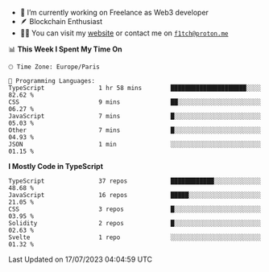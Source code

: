 - 🔭 I’m currently working on Freelance as Web3 developer
- 🪶 Blockchain Enthusiast
- 👨‍💻 You can visit my [website](https://f1tch.xyz) or contact me on [`f1tch@proton.me`](mailto:f1tch@proton.me)

<!--START_SECTION:waka-->
📊 **This Week I Spent My Time On** 

```text
🕑︎ Time Zone: Europe/Paris

💬 Programming Languages: 
TypeScript               1 hr 58 mins        █████████████████████░░░░   82.62 % 
CSS                      9 mins              ██░░░░░░░░░░░░░░░░░░░░░░░   06.27 % 
JavaScript               7 mins              █░░░░░░░░░░░░░░░░░░░░░░░░   05.03 % 
Other                    7 mins              █░░░░░░░░░░░░░░░░░░░░░░░░   04.93 % 
JSON                     1 min               ░░░░░░░░░░░░░░░░░░░░░░░░░   01.15 % 
```

**I Mostly Code in TypeScript** 

```text
TypeScript               37 repos            ████████████░░░░░░░░░░░░░   48.68 % 
JavaScript               16 repos            █████░░░░░░░░░░░░░░░░░░░░   21.05 % 
CSS                      3 repos             █░░░░░░░░░░░░░░░░░░░░░░░░   03.95 % 
Solidity                 2 repos             █░░░░░░░░░░░░░░░░░░░░░░░░   02.63 % 
Svelte                   1 repo              ░░░░░░░░░░░░░░░░░░░░░░░░░   01.32 % 
```




 Last Updated on 17/07/2023 04:04:59 UTC
<!--END_SECTION:waka-->
